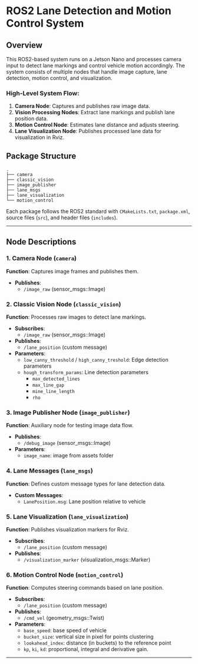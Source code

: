 # ROS2 Lane Detection and Motion Control System

## Overview
This ROS2-based system runs on a Jetson Nano and processes camera input to detect lane markings and control vehicle motion accordingly. The system consists of multiple nodes that handle image capture, lane detection, motion control, and visualization.

### High-Level System Flow:
1. **Camera Node**: Captures and publishes raw image data.
2. **Vision Processing Nodes**: Extract lane markings and publish lane position data.
3. **Motion Control Node**: Estimates lane distance and adjusts steering.
4. **Lane Visualization Node**: Publishes processed lane data for visualization in Rviz.

## Package Structure
```
.
├── camera
├── classic_vision
├── image_publisher
├── lane_msgs
├── lane_visualization
└── motion_control
```
Each package follows the ROS2 standard with `CMakeLists.txt`, `package.xml`, source files (`src`), and header files (`includes`).

---
## Node Descriptions

### 1. Camera Node (`camera`)
**Function**: Captures image frames and publishes them.
- **Publishes**:
  - `/image_raw` (sensor_msgs::Image)

### 2. Classic Vision Node (`classic_vision`)
**Function**: Processes raw images to detect lane markings.
- **Subscribes**:
  - `/image_raw` (sensor_msgs::Image)
- **Publishes**:
  - `/lane_position` (custom message)
- **Parameters**:
  - `low_canny_threshold` / `high_canny_treshold`: Edge detection parameters
  - `hough_transform_params`: Line detection parameters
	- `max_detected_lines`
	- `max_line_gap`
	- `mine_line_length`
	- `rho`

### 3. Image Publisher Node (`image_publisher`)
**Function**: Auxiliary node for testing image data flow.
- **Publishes**:
  - `/debug_image` (sensor_msgs::Image)
- **Parameters**:
  - `image_name`: image from assets folder

### 4. Lane Messages (`lane_msgs`)
**Function**: Defines custom message types for lane detection data.
- **Custom Messages**:
  - `LanePosition.msg`: Lane position relative to vehicle

### 5. Lane Visualization (`lane_visualization`)
**Function**: Publishes visualization markers for Rviz.
- **Subscribes**:
  - `/lane_position` (custom message)
- **Publishes**:
  - `/visualization_marker` (visualization_msgs::Marker)

### 6. Motion Control Node (`motion_control`)
**Function**: Computes steering commands based on lane position.
- **Subscribes**:
  - `/lane_position` (custom message)
- **Publishes**:
  - `/cmd_vel` (geometry_msgs::Twist)
- **Parameters**:
  - `base_speed`: base speed of vehicle
  - `bucket_size`: vertical size in pixel for points clustering
  - `lookahead_index`: distance (in buckets) to the reference point
  - `kp`, `ki`, `kd`: proportional, integral and derivative gain.
---
```

